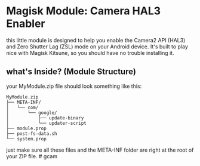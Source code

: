 # Magisk Module: Camera HAL3 Enabler

this little module is designed to help you enable the Camera2 API (HAL3) and Zero Shutter Lag (ZSL) mode on your Android device. It's built to play nice with Magisk Kitsune, so you should have no trouble installing it.

## what's Inside? (Module Structure)

your MyModule.zip file should look something like this:

```
MyModule.zip
├── META-INF/
│   └── com/
│       └── google/
│           ├── update-binary
│           └── updater-script
├── module.prop
├── post-fs-data.sh
└── system.prop
```

just make sure all these files and the META-INF folder are right at the root of your ZIP file.
#   g c a m  
 